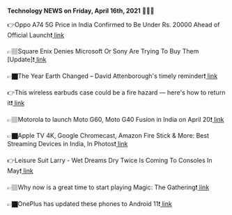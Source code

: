 <b>Technology NEWS on Friday, April 16th, 2021</b> 📡📡📡 

👉Oppo A74 5G Price in India Confirmed to Be Under Rs. 20000 Ahead of Official Launch❗️<a href='https://techblock.club/?p=11318'> link</a>

👉🏽Square Enix Denies Microsoft Or Sony Are Trying To Buy Them [Update]❗️<a href='https://techblock.club/?p=11320'> link</a>

👉🏿The Year Earth Changed – David Attenborough's timely reminder❗️<a href='https://techblock.club/?p=11322'> link</a>

👉This wireless earbuds case could be a fire hazard — here's how to return it❗️<a href='https://techblock.club/?p=11324'> link</a>

👉🏽Motorola to launch Moto G60, Moto G40 Fusion in India on April 20❗️<a href='https://techblock.club/?p=11326'> link</a>

👉🏿Apple TV 4K, Google Chromecast, Amazon Fire Stick & More: Best Streaming Devices in India, In Photos❗️<a href='https://techblock.club/?p=11328'> link</a>

👉Leisure Suit Larry - Wet Dreams Dry Twice Is Coming To Consoles In May❗️<a href='https://techblock.club/?p=11330'> link</a>

👉🏽Why now is a great time to start playing Magic: The Gathering❗️<a href='https://techblock.club/?p=11332'> link</a>

👉🏿OnePlus has updated these phones to Android 11❗️<a href='https://techblock.club/?p=11334'> link</a>


